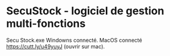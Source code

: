 # SecuStock - logiciel de gestion multi-fonctions
Secu Stock.exe Windowns connecté.
MacOS connecté https://cutt.ly/u49yuyJ (ouvrir sur mac).
